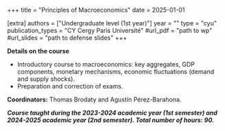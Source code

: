 +++
title = "Principles of Macroeconomics"
date = 2025-01-01

[extra]
authors = ["Undergraduate level (1st year)"]
year = ""
type = "cyu"
publication_types = "CY Cergy Paris Université"
#url_pdf = "path to wp"
#url_slides = "path to defense slides"
+++

**Details on the course**         
- Introductory course to macroeconomics: key aggregates, GDP components, monetary mechanisms, economic fluctuations (demand and supply shocks). 
- Preparation and correction of exams.

**Coordinators:** Thomas Brodaty and Agustín Pérez-Barahona. 

***Course taught during the 2023-2024 academic year (1st semester) and 2024-2025 academic year (2nd semester). Total number of hours: 90.***
